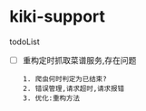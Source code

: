 # kiki-support



todoList
- [ ] 重构定时抓取菜谱服务,存在问题
      
      1. 爬虫何时判定为已结束?
      2. 错误管理,请求超时,请求报错
      3. 优化:重构方法